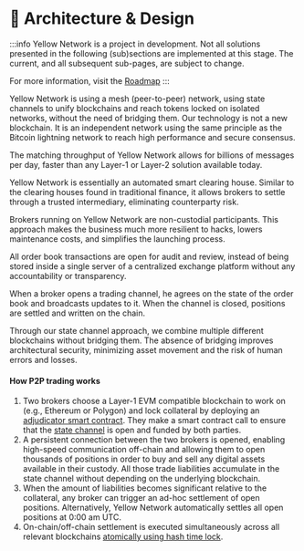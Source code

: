 # 📐 Architecture & Design

:::info
Yellow Network is a project in development. Not all solutions presented in the following (sub)sections are implemented at this stage. The current, and all subsequent sub-pages, are subject to change.

For more information, visit the [Roadmap](../about/roadmap.md)
:::

Yellow Network is using a mesh (peer-to-peer) network, using state channels to unify blockchains and reach tokens locked on isolated networks, without the need of bridging them. Our technology is not a new blockchain. It is an independent network using the same principle as the Bitcoin lightning network to reach high performance and secure consensus.

The matching throughput of Yellow Network allows for billions of messages per day, faster than any Layer-1 or Layer-2 solution available today.

Yellow Network is essentially an automated smart clearing house. Similar to the clearing houses found in traditional finance, it allows brokers to settle through a trusted intermediary, eliminating counterparty risk.

Brokers running on Yellow Network are non-custodial participants. This approach makes the business much more resilient to hacks, lowers maintenance costs, and simplifies the launching process.

All order book transactions are open for audit and review, instead of being stored inside a single server of a centralized exchange platform without any accountability or transparency.

When a broker opens a trading channel, he agrees on the state of the order book and broadcasts updates to it. When the channel is closed, positions are settled and written on the chain.&#x20;

Through our state channel approach, we combine multiple different blockchains without bridging them. The absence of bridging improves architectural security, minimizing asset movement and the risk of human errors and losses.

#### How P2P trading works

1. Two brokers choose a Layer-1 EVM compatible blockchain to work on (e.g., Ethereum or Polygon) and lock collateral by deploying an [adjudicator smart contract](smart-clearing-protocol.md#adjudicator-smart-contract). They make a smart contract call to ensure that the [state channel](smart-clearing-protocol.md#state-channel-protocol) is open and funded by both parties.
2. A persistent connection between the two brokers is opened, enabling high-speed communication off-chain and allowing them to open thousands of positions in order to buy and sell any digital assets available in their custody. All those trade liabilities accumulate in the state channel without depending on the underlying blockchain.
3. When the amount of liabilities becomes significant relative to the collateral, any broker can trigger an ad-hoc settlement of open positions. Alternatively, Yellow Network automatically settles all open positions at 0:00 am UTC.
4. On-chain/off-chain settlement is executed simultaneously across all relevant blockchains [atomically using hash time lock](smart-clearing-protocol.md#hash-time-lock-htl).
